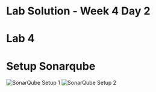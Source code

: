# Lab Solution - Week 4 Day 2
# Lab 4
# Setup Sonarqube

![SonarQube Setup 1](./Screenshot_2025-09-28_113648.png)
![SonarQube Setup 2](./Screenshot_2025-09-28_113730.png)



